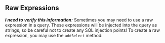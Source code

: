## Raw Expressions
**_I need to verify this information:_**
Sometimes you may need to use a raw expression in a query. These expressions will be injected into the query as strings, so be careful not to create any SQL injection points! To create a raw expression, you may use the `addSelect` method:

```


```





